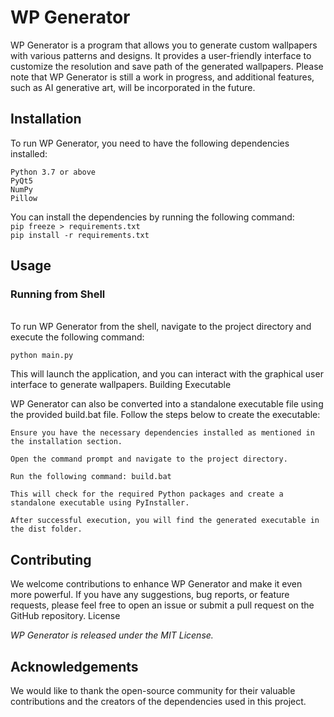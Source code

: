 **<h1>WP Generator</h1>**

WP Generator is a program that allows you to generate custom wallpapers with various patterns and designs. It provides a user-friendly interface to customize the resolution and save path of the generated wallpapers. Please note that WP Generator is still a work in progress, and additional features, such as AI generative art, will be incorporated in the future.

**<h2>Installation</h2>**

To run WP Generator, you need to have the following dependencies installed:

    Python 3.7 or above
    PyQt5
    NumPy
    Pillow

You can install the dependencies by running the following command:<br>
```pip freeze > requirements.txt```<br>
```pip install -r requirements.txt```

**<h2>Usage</h2>**
<h3>Running from Shell</h3><br>
To run WP Generator from the shell, navigate to the project directory and execute the following command:<br>

```python main.py```

This will launch the application, and you can interact with the graphical user interface to generate wallpapers.
Building Executable

WP Generator can also be converted into a standalone executable file using the provided build.bat file. Follow the steps below to create the executable:

    Ensure you have the necessary dependencies installed as mentioned in the installation section.

    Open the command prompt and navigate to the project directory.

    Run the following command: build.bat

    This will check for the required Python packages and create a standalone executable using PyInstaller.

    After successful execution, you will find the generated executable in the dist folder.

**<h2>Contributing</h2>**
We welcome contributions to enhance WP Generator and make it even more powerful. If you have any suggestions, bug reports, or feature requests, please feel free to open an issue or submit a pull request on the GitHub repository.
License

*WP Generator is released under the MIT License.*

**<h2>Acknowledgements</h2>**
We would like to thank the open-source community for their valuable contributions and the creators of the dependencies used in this project.
